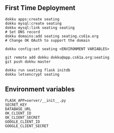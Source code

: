 ## First Time Deployment

	dokku apps:create seating
	dokku mysql:create seating
	dokku mysql:link seating seating
	# Set DNS record
	dokku domains:add seating seating.cs61a.org
	# Change OK OAuth to support the domain

	dokku config:set seating <ENVIRONMENT VARIABLES>

	git remote add dokku dokku@app.cs61a.org:seating
	git push dokku master

	dokku run seating flask initdb
	dokku letsencrypt seating

## Environment variables

```
FLASK_APP=server/__init__.py
SECRET_KEY
DATABASE_URL
OK_CLIENT_ID
OK_CLIENT_SECRET
GOOGLE_CLIENT_ID
GOOGLE_CLIENT_SECRET
```
